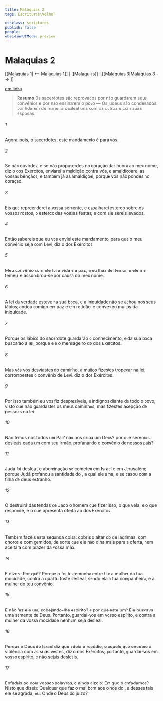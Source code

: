 ```yaml
---
title: Malaquias 2
tags: Escrituras\VelhoT

cssclass: scriptures
publish: false
people:
obsidianUIMode: preview
---
```


# Malaquias 2
[[Malaquias 1| <-- Malaquias 1]] | [[Malaquias]] | [[Malaquias 3|Malaquias 3 --> ]]

[em linha](https://churchofjesuschrist.org/study/scriptures/ot/mal/2?lang=por)

> __Resumo__
Os sacerdotes são reprovados por não guardarem seus convênios e por não ensinarem o povo — Os judeus são condenados por lidarem de maneira desleal uns com os outros e com suas esposas.

###### 1 
Agora, pois, ó sacerdotes, este mandamento é para vós.

###### 2 
Se não  ouvirdes, e se não propuserdes no coração dar honra ao meu nome, diz o  dos Exércitos, enviarei a maldição contra vós, e amaldiçoarei as vossas bênçãos; e também já as amaldiçoei, porque vós não pondes  no coração.

###### 3 
Eis que repreenderei a vossa semente, e espalharei esterco sobre os vossos rostos, o esterco das vossas festas; e com ele sereis levados.

###### 4 
Então sabereis que eu vos enviei este mandamento, para que o meu convênio seja com Levi, diz o  dos Exércitos.

###### 5 
Meu convênio com ele foi a vida e a paz, e eu lhas dei  temor, e ele me temeu, e assombrou-se por causa do meu nome.

###### 6 
A lei da verdade esteve na sua boca, e a iniquidade não se achou nos seus lábios; andou comigo em paz e em retidão, e converteu muitos da iniquidade.

###### 7 
Porque os lábios do sacerdote guardarão o conhecimento, e da sua boca buscarão a lei, porque ele  o mensageiro do  dos Exércitos.

###### 8 
Mas vós vos desviastes do caminho, a muitos fizestes tropeçar na lei; corrompestes o convênio de Levi, diz o  dos Exércitos.

###### 9 
Por isso também eu vos fiz desprezíveis, e indignos diante de todo o povo, visto que não guardastes os meus caminhos, mas fizestes acepção de pessoas na lei.

###### 10 
Não temos nós todos um  Pai? não nos criou um  Deus? por que seremos desleais cada um com seu irmão, profanando o convênio de nossos pais?

###### 11 
Judá foi desleal, e abominação se cometeu em Israel e em Jerusalém; porque Judá profanou a santidade do , a qual ele ama, e se casou com a filha de deus estranho.

###### 12 
O  destruirá das tendas de Jacó o homem que fizer isso, o que vela, e o que responde, e o que apresenta oferta ao  dos Exércitos.

###### 13 
Também fazeis esta segunda coisa: cobris o altar do  de lágrimas, com choros e com gemidos; de sorte que ele não olha mais para a oferta, nem  aceitará com prazer da vossa mão.

###### 14 
E dizeis: Por quê? Porque o  foi testemunha entre ti e a mulher da tua mocidade, contra a qual tu foste desleal, sendo ela a tua companheira, e a mulher do teu convênio.

###### 15 
E não fez ele  um, sobejando-lhe espírito? e por que  este um? Ele buscava uma semente de Deus. Portanto, guardai-vos em vosso espírito, e contra a mulher da vossa mocidade nenhum seja desleal.

###### 16 
Porque o  Deus de Israel diz que odeia o repúdio, e aquele que encobre a violência com as suas vestes, diz o  dos Exércitos; portanto, guardai-vos em vosso espírito, e não sejais desleais.

###### 17 
Enfadais ao  com vossas palavras; e ainda dizeis: Em que o enfadamos? Nisto que dizeis: Qualquer que faz o mal  bom aos olhos do , e desses tais  ele se agrada; ou: Onde  o Deus do juízo?

